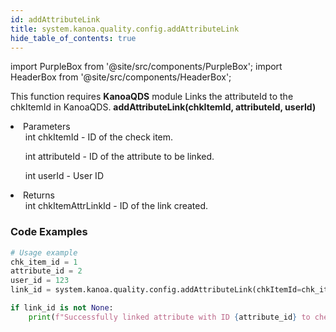 ```yaml
---
id: addAttributeLink
title: system.kanoa.quality.config.addAttributeLink
hide_table_of_contents: true
---
```


import PurpleBox from '@site/src/components/PurpleBox';
import HeaderBox from '@site/src/components/HeaderBox';

<PurpleBox>This function requires <b>KanoaQDS</b> module</PurpleBox>
<HeaderBox header="Description">Links the attributeId to the chkItemId in KanoaQDS.</HeaderBox>
<HeaderBox header="Syntax">
    <b>addAttributeLink(chkItemId, attributeId, userId)</b>
    <li> Parameters <br />
        <ul>int chkItemId - ID of the check item.</ul>
        <ul>int attributeId - ID of the attribute to be linked.</ul>
        <ul>int userId - User ID</ul>
    </li>
    <li> Returns <br />
        <ul>int chkItemAttrLinkId - ID of the link created.</ul>
    </li>
</HeaderBox>

### Code Examples
```python
# Usage example
chk_item_id = 1
attribute_id = 2
user_id = 123
link_id = system.kanoa.quality.config.addAttributeLink(chkItemId=chk_item_id, attributeId=attribute_id, userId=user_id)

if link_id is not None:
    print(f"Successfully linked attribute with ID {attribute_id} to check item with ID {chk_item_id}")


